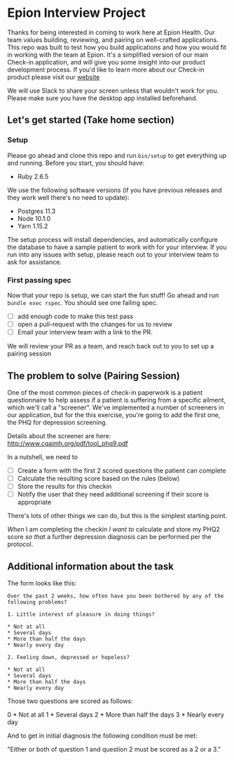 # Epion Interview Project

Thanks for being interested in coming to work here at Epion Health. Our team values building, reviewing, and pairing on well-crafted applications.  This repo was built to test how you build applications and how you would fit in working with the team at Epion.  It's a simplified version of our main Check-in application, and will give you some insight into our product development process.  If you'd like to learn more about our Check-in product please visit our [website](http://www.epionhealth.com/checkin-how-it-works-2/)

We will use Slack to share your screen unless that wouldn't work for you. Please make sure you have the desktop app installed beforehand.

## Let's get started (Take home section)

### Setup

Please go ahead and clone this repo and run `bin/setup` to get everything up and running. Before you start, you should have:

* Ruby 2.6.5

We use the following software versions (if you have previous releases and they work well there's no need to update):

* Postgres 11.3
* Node 10.1.0
* Yarn 1.15.2

The setup process will install dependencies, and automatically configure the database to have a sample patient to work with for your interview.  If you run into any issues with setup, please reach out to your interview team to ask for assistance.

### First passing spec

Now that your repo is setup, we can start the fun stuff!  Go ahead and run `bundle exec rspec`.  You should see one failing spec.

- [ ] add enough code to make this test pass
- [ ] open a pull-request with the changes for us to review
- [ ] Email your interview team with a link to the PR.

We will review your PR as a team, and reach back out to you to set up a pairing session

## The problem to solve (Pairing Session)

One of the most common pieces of check-in paperwork is a patient questionnaire to help assess if a patient is suffering from a specific ailment, which we'll call a "screener". We've implemented a number of screeners in our application, but for the this exercise, you're going to add the first one, the PHQ for depression screening.

Details about the screener are here: http://www.cqaimh.org/pdf/tool_phq9.pdf

In a nutshell, we need to

- [ ] Create a form with the first 2 scored questions the patient can complete
- [ ] Calculate the resulting score based on the rules (below)
- [ ] Store the results for this checkin
- [ ] Notify the user that they need additional screening if their score is appropriate

There's lots of other things we can do, but this is the simplest starting point.

*When* I am completing the checkin
*I want to* calculate and store my PHQ2 score
*so that* a further depression diagnosis can be performed per the protocol.


## Additional information about the task

The form looks like this:

```
Over the past 2 weeks, how often have you been bothered by any of the following problems?

1. Little interest of pleasure in doing things?

* Not at all
* Several days
* More than half the days
* Nearly every day

2. Feeling down, depressed or hopeless?

* Not at all
* Several days
* More than half the days
* Nearly every day
```

Those two questions are scored as follows:

0 * Not at all
1 * Several days
2 * More than half the days
3 * Nearly every day

And to get in initial diagnosis the following condition must be met:

"Either or both of question 1 and question 2 must be scored as a 2 or a 3."




